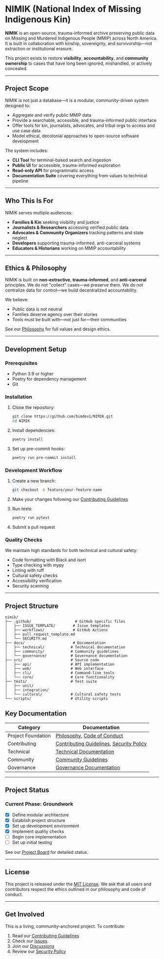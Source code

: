 # NIMIK (National Index of Missing Indigenous Kin)

**NIMIK** is an open-source, trauma-informed archive preserving public data on Missing and Murdered Indigenous People (MMIP) across North America. It is built in collaboration with kinship, sovereignty, and survivorship—not extraction or institutional erasure.

This project exists to restore **visibility**, **accountability**, and **community ownership** to cases that have long been ignored, mishandled, or actively concealed.

---

## Project Scope

NIMIK is not just a database—it is a modular, community-driven system designed to:

- Aggregate and verify public MMIP data
- Provide a searchable, accessible, and trauma-informed public interface
- Offer tools for kin, journalists, advocates, and tribal orgs to access and use case data
- Model ethical, decolonial approaches to open-source software development

The system includes:

- **CLI Tool** for terminal-based search and ingestion
- **Public UI** for accessible, trauma-informed exploration
- **Read-only API** for programmatic access
- **Documentation Suite** covering everything from values to technical pipeline

---

## Who This Is For

NIMIK serves multiple audiences:

- **Families & Kin** seeking visibility and justice
- **Journalists & Researchers** accessing verified public data
- **Advocates & Community Organizers** tracking patterns and state neglect
- **Developers** supporting trauma-informed, anti-carceral systems
- **Educators & Historians** working on MMIP accountability

---

## Ethics & Philosophy

NIMIK is built on **non-extractive**, **trauma-informed**, and **anti-carceral** principles.
We do not "collect" cases—we preserve them.
We do not centralize data for control—we build decentralized accountability.

We believe:

- Public data is not neutral
- Families deserve agency over their stories
- Tools must be built with—not just for—their communities

See our [Philosophy](docs/PHILOSOPHY.md) for full values and design ethics.

---

## Development Setup

### Prerequisites

- Python 3.9 or higher
- Poetry for dependency management
- Git

### Installation

1. Clone the repository:
   ```bash
   git clone https://github.com/bimdev1/NIMIK.git
   cd NIMIK
   ```

2. Install dependencies:
   ```bash
   poetry install
   ```

3. Set up pre-commit hooks:
   ```bash
   poetry run pre-commit install
   ```

### Development Workflow

1. Create a new branch:
   ```bash
   git checkout -b feature/your-feature-name
   ```

2. Make your changes following our [Contributing Guidelines](docs/CONTRIBUTING.md)

3. Run tests:
   ```bash
   poetry run pytest
   ```

4. Submit a pull request

### Quality Checks

We maintain high standards for both technical and cultural safety:

- Code formatting with Black and isort
- Type checking with mypy
- Linting with ruff
- Cultural safety checks
- Accessibility verification
- Security scanning

---

## Project Structure

```
nimik/
├── .github/                    # GitHub specific files
│   ├── ISSUE_TEMPLATE/        # Issue templates
│   ├── workflows/             # GitHub Actions
│   ├── pull_request_template.md
│   └── SECURITY.md
├── docs/                      # Documentation
│   ├── technical/            # Technical documentation
│   ├── community/            # Community guidelines
│   └── governance/           # Governance documentation
├── src/                      # Source code
│   ├── api/                  # API implementation
│   ├── web/                  # Web interface
│   ├── cli/                  # Command-line tools
│   └── core/                 # Core functionality
├── tests/                    # Test suite
│   ├── unit/
│   ├── integration/
│   └── cultural/             # Cultural safety tests
└── scripts/                  # Utility scripts
```

## Key Documentation

| Category | Documentation |
|----------|--------------|
| Project Foundation | [Philosophy](docs/PHILOSOPHY.md), [Code of Conduct](docs/CODE_OF_CONDUCT.md) |
| Contributing | [Contributing Guidelines](docs/CONTRIBUTING.md), [Security Policy](.github/SECURITY.md) |
| Technical | [Technical Documentation](docs/technical/README.md) |
| Community | [Community Guidelines](docs/community/README.md) |
| Governance | [Governance Documentation](docs/governance/README.md) |

---

## Project Status

### Current Phase: Groundwork
- [x] Define modular architecture
- [x] Establish project structure
- [x] Set up development environment
- [x] Implement quality checks
- [ ] Begin core implementation
- [ ] Set up initial testing

See our [Project Board](https://github.com/bimdev1/NIMIK/projects/1) for detailed status.

---

## License

This project is released under the [MIT License](LICENSE).
We ask that all users and contributors respect the ethics outlined in our philosophy and code of conduct.

---

## Get Involved

This is a living, community-anchored project. To contribute:
1. Read our [Contributing Guidelines](docs/CONTRIBUTING.md)
2. Check our [Issues](https://github.com/bimdev1/NIMIK/issues)
3. Join our [Discussions](https://github.com/bimdev1/NIMIK/discussions)
4. Review our [Security Policy](.github/SECURITY.md)
